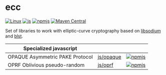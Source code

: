 # ecc

[![Linux](https://github.com/aldenml/ecc/actions/workflows/linux.yml/badge.svg?branch=master)](https://github.com/aldenml/ecc/actions/workflows/linux.yml)
[![js](https://github.com/aldenml/ecc/actions/workflows/js.yml/badge.svg?branch=master)](https://github.com/aldenml/ecc/actions/workflows/js.yml)
[![npmjs](https://img.shields.io/npm/v/@aldenml/ecc?label=npmjs)](https://www.npmjs.com/package/@aldenml/ecc)
[![Maven Central](https://img.shields.io/maven-central/v/org.ssohub/ecc.svg?label=maven)](https://search.maven.org/search?q=g:%22org.ssohub%22%20AND%20a:%22ecc%22)

Set of libraries to work with elliptic-curve cryptography based on [libsodium](https://github.com/jedisct1/libsodium)
and [blst](https://github.com/supranational/blst).

| Specialized javascript |   |   |
|---|---|---|
| OPAQUE Asymmetric PAKE Protocol | [js/opaque](js/opaque) | [![npmjs](https://img.shields.io/npm/v/@aldenml/opaque?label=npmjs)](https://www.npmjs.com/package/@aldenml/opaque) |
| OPRF Oblivious pseudo-random | [js/oprf](js/oprf) | [![npmjs](https://img.shields.io/npm/v/@aldenml/oprf?label=npmjs)](https://www.npmjs.com/package/@aldenml/oprf) |
